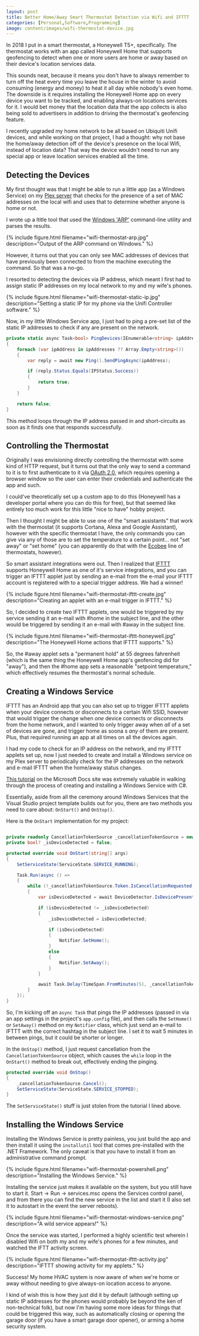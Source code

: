 ```yaml
---
layout: post
title: Better Home/Away Smart Thermostat Detection via Wifi and IFTTT
categories: [Personal,Software,Programming]
image: content/images/wifi-thermostat-device.jpg
---
```


In 2018 I put in a smart thermostat, a Honeywell T5+, specifically. The thermostat works with an app called Honeywell Home that supports geofencing to detect when one or more users are home or away based on their device's location services data.

This sounds neat, because it means you don't have to always remember to turn off the heat every time you leave the house in the winter to avoid consuming (energy and money) to heat it all day while nobody's even home. The downside is it requires installing the Honeywell Home app on every device you want to be tracked, and enabling always-on locations services for it. I would bet money that the location data that the app collects is also being sold to advertisers in addition to driving the thermostat's geofencing feature.

I recently upgraded my home network to be all based on Ubiquiti Unifi devices, and while working on that project, I had a thought: why not base the home/away detection off of the device's presence on the local Wifi, instead of location data? That way the device wouldn't need to run any special app or leave location services enabled all the time.

## Detecting the Devices

My first thought was that I might be able to run a little app (as a Windows Service) on my [Plex server](https://www.bradwestness.com/2020/02/01/lack-rack-plex-nas-part-1/) that checks for the presence of a set of MAC addresses on the local wifi and uses that to determine whether anyone is home or not.

I wrote up a ltitle tool that used the [Windows 'ARP'](https://docs.microsoft.com/en-us/windows-server/administration/windows-commands/arp) command-line utility and parses the results.

{% include figure.html filename="wifi-thermostat-arp.jpg" description="Output of the ARP command on Windows." %}

However, it turns out that you can only see MAC addresses of devices that have previously been connected to from the machine executing the command. So that was a no-go.

I resorted to detecting the devices via IP address, which meant I first had to assign static IP addresses on my local network to my and my wife's phones.

{% include figure.html filename="wifi-thermostat-static-ip.jpg" description="Setting a static IP for my phone via the Unifi Controller software." %}

Now, in my little Windows Service app, I just had to ping a pre-set list of the static IP addresses to check if any are present on the network.

```csharp
private static async Task<bool> PingDevices(IEnumerable<string> ipAddresses)
{
    foreach (var ipAddress in ipAddresses ?? Array.Empty<string>())
    {
        var reply = await new Ping().SendPingAsync(ipAddress);

        if (reply.Status.Equals(IPStatus.Success))
        {
            return true;
        }
    }

    return false;
}
```

This method loops through the IP address passed in and short-circuits as soon as it finds one that responds successfully.

## Controlling the Thermostat

Originally I was envisioning directly controlling the thermostat with some kind of HTTP request, but it turns out that the only way to send a command to it is to first authenticate to it via [OAuth 2.0](https://oauth.net/2/), which requires opening a browser window so the user can enter their credentials and authenticate the app and such. 

I could've theoretically set up a custom app to do this (Honeywell has a developer portal where you can do this for free), but that seemed like entirely too much work for this little "nice to have" hobby project.

Then I thought I might be able to use one of the "smart assistants" that work with the thermostat (it supports Cortana, Alexa and Google Assistant), however with the specific thermostat I have, the only commands you can give via any of those are to set the temperature to a certain point... not "set away" or "set home" (you can apparently do that with the [Ecobee](https://www.cozyhomehq.com/alexa-thermostat-commands-for-nest-honeywell-ecobee-emerson/) line of thermostats, however).

So smart assistant integrations were out. Then I realized that [IFTTT](https://ifttt.com/) supports Honeywell Home as one of it's service integrations, and you can trigger an IFTTT applet just by sending an e-mail from the e-mail your IFTTT account is registered with to a special trigger address. We had a winner!

{% include figure.html filename="wifi-thermostat-ifttt-create.jpg" description="Creating an applet with an e-mail trigger in IFTTT." %}

So, I decided to create two IFTTT applets, one would be triggered by my service sending it an e-mail with #home in the subject line, and the other would be triggered by sending it an e-mail with #away in the subject line.

{% include figure.html filename="wifi-thermostat-ifttt-honeywell.jpg" description="The Honeywell Home actions that IFTTT supports." %}

So, the #away applet sets a "permanent hold" at 55 degrees fahrenheit (which is the same thing the Honeywell Home app's geofencing did for "away"), and then the #home app sets a reasonable "setpoint temperature," which effectively resumes the thermostat's normal schedule.

## Creating a Windows Service

IFTTT has an Android app that you can also set up to trigger IFTTT applets when your device connects or disconnects to a certain Wifi SSID, however that would trigger the change when *one* device connects or disconnects from the home network, and I wanted to only trigger away when *all* of a set of devices are gone, and trigger home as soona s *any* of them are present. Plus, that required running an app at all times on all the devices again.

I had my code to check for an IP address on the network, and my IFTTT applets set up, now I just needed to create and install a Windows service on my Plex server to periodically check for the IP addresses on the network and e-mail IFTTT when the home/away status changes.

[This tutorial](https://docs.microsoft.com/en-us/dotnet/framework/windows-services/walkthrough-creating-a-windows-service-application-in-the-component-designer) on the Microsoft Docs site was extremely valuable in walking through the process of creating and installing a Windows Service with C#.

Essentially, aside from all the ceremony around Windows Services that the Visual Studio project template builds out for you, there are two methods you need to care about: `OnStart()` and `OnStop()`.

Here is the `OnStart` implementation for my project:

```csharp

private readonly CancellationTokenSource _cancellationTokenSource = new CancellationTokenSource();
private bool? _isDeviceDetected = false;

protected override void OnStart(string[] args)
{
    SetServiceState(ServiceState.SERVICE_RUNNING);

    Task.Run(async () =>
    {
        while (!_cancellationTokenSource.Token.IsCancellationRequested)
        {
            var isDeviceDetected = await DeviceDetector.IsDevicePresent(AppSettings.IpAddresses);

            if (isDeviceDetected != _isDeviceDetected)
            {
                _isDeviceDetected = isDeviceDetected;

                if (isDeviceDetected)
                {
                    Notifier.SetHome();
                }
                else
                {
                    Notifier.SetAway();
                }
            }

            await Task.Delay(TimeSpan.FromMinutes(5), _cancellationTokenSource.Token);
        }
    });
}
```

So, I'm kicking off an `async Task` that pings the IP addresses (passed in via an app settings in the project's `app.config` file), and then calls the `SetHome()` or `SetAway()` method on my `Notifier` class, which just send an e-mail to IFTTT with the correct hashtag in the subject line. I set it to wait 5 minutes in between pings, but it could be shorter or longer.

In the `OnStop()` method, I just request cancellation from the `CancellationTokenSource` object, which causes the `while` loop in the `OnStart()` method to break out, effectively ending the pinging.

```csharp
protected override void OnStop()
{
    _cancellationTokenSource.Cancel();
    SetServiceState(ServiceState.SERVICE_STOPPED);
}
```

The `SetServiceState()` stuff is just stolen from the tutorial I lined above.

## Installing the Windows Service

Installing the Windows Service is pretty painless, you just build the app and then install it using the `installutil` tool that comes pre-installed with the .NET Framework. The only caveat is that you have to install it from an administrative command prompt.

{% include figure.html filename="wifi-thermostat-powershell.png" description="Installing the Windows Service." %}

Installing the service just makes it available on the system, but you still have to start it. Start -> Run -> services.msc opens the Services control panel, and from there you can find the new service in the list and start it (I also set it to autostart in the event the server reboots).

{% include figure.html filename="wifi-thermostat-windows-service.png" description="A wild service appears!" %}

Once the service was started, I performed a highly scientific test wherein I disabled Wifi on both my and my wife's phones for a few minutes, and watched the IFTT activity screen.

{% include figure.html filename="wifi-thermostat-ifttt-activity.jpg" description="IFTTT showing activity for my applets." %}

Success! My home HVAC system is now aware of when we're home or away without needing to give always-on location access to anyone.

I kind of wish this is how they just did it by default (although setting up static IP addresses for the phones would probably be beyond the ken of non-technical folk), but now I'm having some more ideas for things that could be triggered this way, such as automatically closing or opening the garage door (if you have a smart garage door opener), or arming a home security system.